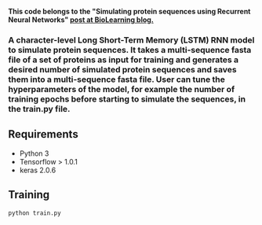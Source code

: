 **This code belongs to the "Simulating protein sequences using Recurrent Neural Networks" [post at BioLearning blog.](https://mlayeghi.wordpress.com/2017/07/26/simulating-protein-sequence-using-recurrent-neural-networks/)**

### A character-level Long Short-Term Memory (LSTM) RNN model to simulate protein sequences. It takes a multi-sequence fasta file of a set of proteins as input for training and generates a desired number of simulated protein sequences and saves them into a multi-sequence fasta file. User can tune the hyperparameters of the model, for example the number of training epochs before starting to simulate the sequences, in the train.py file.

## Requirements

- Python 3
- Tensorflow > 1.0.1
- keras 2.0.6

## Training

```
python train.py
```
